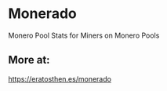 # Monerado
Monero Pool Stats for Miners on Monero Pools 

## More at:
https://eratosthen.es/monerado
